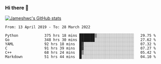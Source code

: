 ### Hi there 👋

[![Jameshwc's GitHub stats](https://github-readme-stats.vercel.app/api?username=jameshwc)](https://github.com/anuraghazra/github-readme-stats)

<!--START_SECTION:waka-->

```text
From: 13 April 2019 - To: 28 March 2022

Python            375 hrs 18 mins ███████▒░░░░░░░░░░░░░░░░░   29.75 %
Go                348 hrs 30 mins ███████░░░░░░░░░░░░░░░░░░   27.62 %
YAML              92 hrs 18 mins  █▓░░░░░░░░░░░░░░░░░░░░░░░   07.32 %
C                 91 hrs 39 mins  █▓░░░░░░░░░░░░░░░░░░░░░░░   07.27 %
C++               68 hrs 24 mins  █▒░░░░░░░░░░░░░░░░░░░░░░░   05.42 %
Markdown          51 hrs 44 mins  █░░░░░░░░░░░░░░░░░░░░░░░░   04.10 %
```

<!--END_SECTION:waka-->